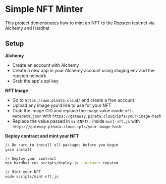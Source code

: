 # Simple NFT Minter

This project demonstrates how to mint an NFT to the Ropsten test net via Alchemy and Hardhat

## Setup

**Alchemy**

- Create an account with Alchemy
- Create a new app in your Alchemy account using staging env and the ropsten network
- Grab the app's api key

**NFT Image**

- Go to `https://www.pinata.cloud/` and create a free account
- Upload any image you'd like to use for your NFT
- Grab the image CID and replace the `image` value inside `nft-metadata.json` with `https://gateway.pinata.cloud/ipfs/your-image-hash`
- Replace the value passed in `mintNFT()` inside `mint-nft.js` with `https://gateway.pinata.cloud.ipfs/your-image-hash`

**Deploy contract and mint your NFT**

```bash
// Be sure to install all packages before you begin
yarn install

// Deploy your contract
npx hardhat run scripts/deploy.js --network ropsten

// Mint your NFT
node scripts/mint-nft.js
```
